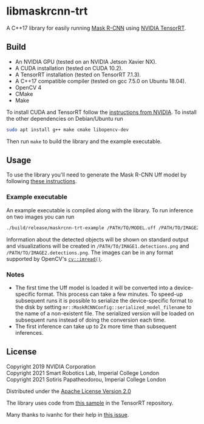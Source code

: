 # libmaskrcnn-trt

A C++17 library for easily running
[Mask R-CNN](https://arxiv.org/abs/1703.06870v3) using
[NVIDIA TensorRT](https://developer.nvidia.com/tensorrt).



## Build

- An NVIDIA GPU (tested on an NVIDIA Jetson Xavier NX).
- A CUDA installation (tested on CUDA 10.2).
- A TensorRT installation (tested on TensorRT 7.1.3).
- A C++17 compatible compiler (tested on gcc 7.5.0 on Ubuntu 18.04).
- OpenCV 4
- CMake
- Make

To install CUDA and TensorRT follow the
[instructions from NVIDIA](https://docs.nvidia.com/deeplearning/tensorrt/install-guide/index.html).
To install the other dependencies on Debian/Ubuntu run

``` sh
sudo apt install g++ make cmake libopencv-dev
```

Then run `make` to build the library and the example executable.



## Usage

To use the library you'll need to generate the Mask R-CNN Uff model by following
[these instructions](https://github.com/NVIDIA/TensorRT/tree/master/samples/opensource/sampleUffMaskRCNN#generating-uff-model).

### Example executable

An example executable is compiled along with the library. To run inference on
two images you can run

``` sh
./build/release/maskrcnn-trt-example /PATH/TO/MODEL.uff /PATH/TO/IMAGE2 /PATH/TO/IMAGE2
```

Information about the detected objects will be shown on standard output and
visualizations will be created in `/PATH/TO/IMAGE1.detections.png` and
`/PATH/TO/IMAGE2.detections.png`. The images can be in any format supported by
OpenCV's
[`cv::imread()`](https://docs.opencv.org/master/d4/da8/group__imgcodecs.html#ga288b8b3da0892bd651fce07b3bbd3a56).

### Notes

- The first time the Uff model is loaded it will be converted into a
  device-specific format. This process can take a few minutes. To speed-up
  subsequent runs it is possible to serialize the device-specific format to the
  disk by setting `mr::MaskRCNNConfig::serialized_model_filename` to the name of
  a non-existent file. The serialized version will be loaded on subsequent runs
  instead of doing the conversion each time.
- The first inference can take up to 2x more time than subsequent inferences.
 


## License

Copyright 2019 NVIDIA Corporation<br>
Copyright 2021 Smart Robotics Lab, Imperial College London<br>
Copyright 2021 Sotiris Papatheodorou, Imperial College London<br>

Distributed under the [Apache License Version 2.0](LICENSES/Apache-2.0.txt)

The library uses code from
[this sample](https://github.com/NVIDIA/TensorRT/tree/master/samples/opensource/sampleUffMaskRCNN)
in the TensorRT repository.

Many thanks to ivanhc for their help in
[this issue](https://github.com/NVIDIA/TensorRT/issues/490).

